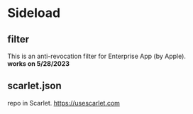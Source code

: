 # Sideload
## filter
This is an anti-revocation filter for Enterprise App (by Apple).  
**works on 5/28/2023**

## scarlet.json
repo in Scarlet. https://usescarlet.com
